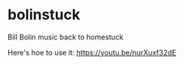 # bolinstuck
Bill Bolin music back to homestuck

Here's hoe to use it: https://youtu.be/nurXuxf32dE
